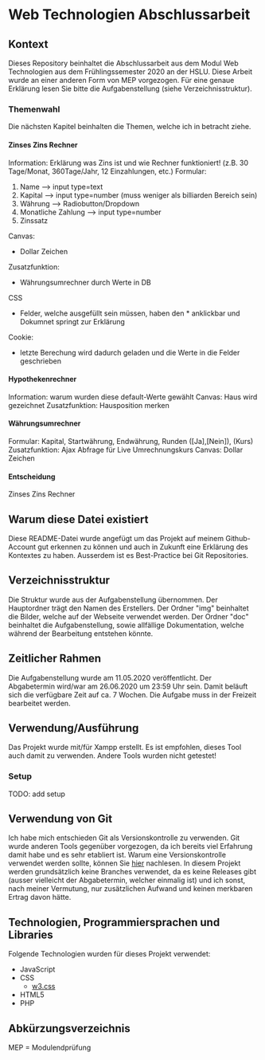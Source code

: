 # Web Technologien Abschlussarbeit

## Kontext
Dieses Repository beinhaltet die Abschlussarbeit aus dem Modul Web Technologien aus dem Frühlingssemester 2020 an der HSLU.
Diese Arbeit wurde an einer anderen Form von MEP vorgezogen. Für eine genaue Erklärung lesen Sie bitte die Aufgabenstellung (siehe Verzeichnisstruktur).

### Themenwahl

Die nächsten Kapitel beinhalten die Themen, welche ich in betracht ziehe.

#### Zinses Zins Rechner

Information: Erklärung was Zins ist und wie Rechner funktioniert!
(z.B. 30 Tage/Monat, 360Tage/Jahr, 12 Einzahlungen, etc.)
Formular:
1. Name --> input type=text
2. Kapital --> input type=number (muss weniger als billiarden Bereich sein)
3. Währung --> Radiobutton/Dropdown
4. Monatliche Zahlung --> input type=number
5. Zinssatz

Canvas:
* Dollar Zeichen

Zusatzfunktion:
* Währungsumrechner durch Werte in DB

CSS
* Felder, welche ausgefüllt sein müssen, haben den * anklickbar und Dokumnet springt zur Erklärung

Cookie:
* letzte Berechung wird dadurch geladen und die Werte in die Felder geschrieben

#### Hypothekenrechner

Information: warum wurden diese default-Werte gewählt
Canvas: Haus wird gezeichnet
Zusatzfunktion: Hausposition merken

#### Währungsumrechner

Formular: Kapital, Startwährung, Endwährung, Runden ([Ja],[Nein]), (Kurs)
Zusatzfunktion: Ajax Abfrage für Live Umrechnungskurs
Canvas: Dollar Zeichen

#### Entscheidung

Zinses Zins Rechner

## Warum diese Datei existiert

Diese README-Datei wurde angefügt um das Projekt auf meinem Github-Account gut erkennen zu können und auch in Zukunft eine Erklärung des Kontextes zu haben. Ausserdem ist es Best-Practice bei Git Repositories.

## Verzeichnisstruktur

Die Struktur wurde aus der Aufgabenstellung übernommen.
Der Hauptordner trägt den Namen des Erstellers.
Der Ordner "img" beinhaltet die Bilder, welche auf der Webseite verwendet werden.
Der Ordner "doc" beinhaltet die Aufgabenstellung, sowie allfällige Dokumentation, welche während der Bearbeitung entstehen könnte.

## Zeitlicher Rahmen

Die Aufgabenstellung wurde am 11.05.2020 veröffentlicht.
Der Abgabetermin wird/war am 26.06.2020 um 23:59 Uhr sein.
Damit beläuft sich die verfügbare Zeit auf ca. 7 Wochen.
Die Aufgabe muss in der Freizeit bearbeitet werden.

## Verwendung/Ausführung

Das Projekt wurde mit/für Xampp erstellt. 
Es ist empfohlen, dieses Tool auch damit zu verwenden. 
Andere Tools wurden nicht getestet!

### Setup

TODO: add setup

## Verwendung von Git

Ich habe mich entschieden Git als Versionskontrolle zu verwenden.
Git wurde anderen Tools gegenüber vorgezogen, da ich bereits viel Erfahrung damit habe und es sehr etabliert ist.
Warum eine Versionskontrolle verwendet werden sollte, können Sie [hier](https://www.atlassian.com/git/tutorials/what-is-version-control) nachlesen.
In diesem Projekt werden grundsätzlich keine Branches verwendet, da es keine Releases gibt (ausser vielleicht der Abgabetermin, welcher einmalig ist)
und ich sonst, nach meiner Vermutung, nur zusätzlichen Aufwand und keinen merkbaren Ertrag davon hätte.

## Technologien, Programmiersprachen und Libraries

Folgende Technologien wurden für dieses Projekt verwendet:
- JavaScript
- CSS
    - [w3.css](https://www.w3schools.com/w3css/4/w3.css)
- HTML5
- PHP

## Abkürzungsverzeichnis

MEP = Modulendprüfung
